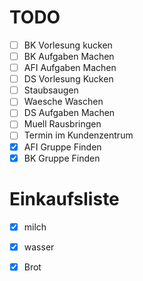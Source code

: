 # TODO 

- [ ] BK Vorlesung kucken 
- [ ] BK Aufgaben Machen
- [ ] AFI Aufgaben Machen
- [ ] DS Vorlesung Kucken 
- [ ] Staubsaugen 
- [ ] Waesche Waschen
- [ ] DS Aufgaben Machen
- [ ] Muell Rausbringen
- [ ] Termin im Kundenzentrum
- [x] AFI Gruppe Finden 
- [x] BK Gruppe Finden
# Einkaufsliste
- [x] milch
- [x] wasser
- [x] Brot

